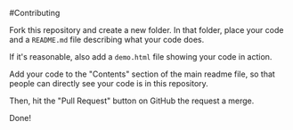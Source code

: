 #Contributing

Fork this repository and create a new folder. In that folder, place your code and a `README.md` file describing what your code does.

If it's reasonable, also add a `demo.html` file showing your code in action.

Add your code to the "Contents" section of the main readme file, so that people can directly see your code is in this repository.

Then, hit the "Pull Request" button on GitHub the request a merge.

Done!
